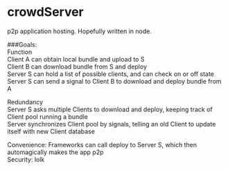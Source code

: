# crowdServer
p2p application hosting. Hopefully written in node.
  
###Goals:  
Function  
Client A can obtain local bundle and upload to S  
Client B can download bundle from S and deploy  
Server S can hold a list of possible clients, and can check on or off state  
Server S can send a signal to Client B to download and deploy bundle from A  

Redundancy  
Server S asks multiple Clients to download and deploy, keeping track of Client pool running a bundle  
Server synchronizes Client pool by signals, telling an old Client to update itself with new Client database  

Convenience: Frameworks can call deploy to Server S, which then automagically makes the app p2p  
Security: lolk
